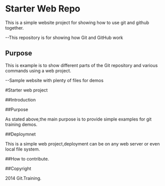 # Starter Web Repo

This is a simple website project for showing how to use git and github together.

--This repository is for showing how Git and GitHub work

## Purpose

This is  example is to show different parts of the Git repository and various commands using a web project.

--Sample website with plenty of files for demos

#Starter web project

##Introduction

##Purpose

As stated above,the main purpose is to provide simple examples for git training demos.

##Deploymnet

This is a simple web project,deployment can be on any web server or even local file system.

##How to contribute.

##Copyright

2014 Git.Training.
